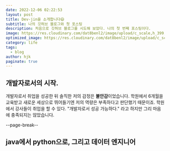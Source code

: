 ```yaml
---
date: 2022-12-06 02:22:53
layout: post
title: Dev-jin을 소개합니다😄
subtitle: 나의 깃허브 블로그와 첫 포스팅
description: 처음으로 깃허브 블로그를 시도해 보았다. 나의 첫 번째 포스팅이다.
image: https://res.cloudinary.com/dat8benl2/image/upload/c_scale,h_399,w_760/v1670295463/post/booting-up-developer-economy-how-tech-startups-are-helping-coders-build-and-test-software-faster_i7wuhz.gif
optimized_image: https://res.cloudinary.com/dat8benl2/image/upload/c_scale,h_399,w_760/v1670295463/post/booting-up-developer-economy-how-tech-startups-are-helping-coders-build-and-test-software-faster_i7wuhz.gif
category: life
tags:
  - blog
author: hjk
paginate: true
---
```



## 개발자로서의 시작.

개발자로서 취업을 성공한 뒤 솔직한 저의 감정은 **불안감**이었습니다. 학원에서 6개월을 교육받고 새로운 세상으로 뛰어들기엔 저의 역량은 부족하다고 판단했기 때문이죠. 학원에서 강사들이 취업을 할 수 있다. "개발자로서 성공 가능하다." 라고 하지만 그리 마음에 충족되지는 않았습니다.  

--page-break--

## java에서 python으로, 그리고 데이터 엔지니어
